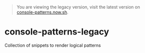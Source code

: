 <!-- markdownlint-disable MD041 -->

> You are viewing the legacy version, visit the latest version on [console-patterns.now.sh](https://console-patterns.now.sh).

# console-patterns-legacy

Collection of snippets to render logical patterns
